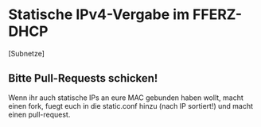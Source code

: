 Statische IPv4-Vergabe im FFERZ-DHCP
===================================

[Subnetze]

Bitte Pull-Requests schicken!
-----------------------------

Wenn ihr auch statische IPs an eure MAC gebunden haben wollt, macht einen fork, fuegt euch in die static.conf hinzu (nach IP sortiert!) und macht einen pull-request.
